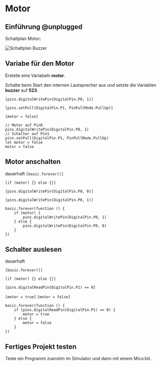 # Motor

## Einführung @unplugged

Schaltplan Motor:

![Schaltplan Buzzer](https://philipphgerber.github.io/tutorials-x2-next/docs/static/tutorials/05_motor.png)


## Variabe für den Motor

Erstelle eine Variabeln **motor**.

Schalte beim Start den internen Lautsprecher aus und
setzte die Variablen **buzzer** auf **523**.

``[pins.digitalWritePin(DigitalPin.P0, 1)]``

``[pins.setPull(DigitalPin.P1, PinPullMode.PullUp)]``

``[motor = false]``

```blocks
// Motor auf Pin0
pins.digitalWritePin(DigitalPin.P0, 1)
// Schalter auf Pin1
pins.setPull(DigitalPin.P1, PinPullMode.PullUp)
let motor = false
motor = false
```

## Motor anschalten

 dauerhaft
``[basic.forever()]``

``[if (motor) {} else {}]``

``[pins.digitalWritePin(DigitalPin.P0, 0)]``

``[pins.digitalWritePin(DigitalPin.P0, 1)]``


```blocks
basic.forever(function () {
    if (motor) {
        pins.digitalWritePin(DigitalPin.P0, 1)
    } else {
        pins.digitalWritePin(DigitalPin.P0, 0)
    }
})
```

## Schalter auslesen

 dauerhaft 

``[basic.forever()]``

``[if (motor) {} else {}]``

``[pins.digitalReadPin(DigitalPin.P1) == 0]``

``[motor = true]``
``[motor = false]``

```blocks
basic.forever(function () {
    if (pins.digitalReadPin(DigitalPin.P1) == 0) {
        motor = true
    } else {
        motor = false
    }
})
```

## Fertiges Projekt testen

Teste ein Programm zuerstim im Simulator und dann mit einem Mico:bit.


<script src="https://makecode.com/gh-pages-embed.js"></script><script>makeCodeRender("{{ site.makecode.home_url }}", "{{ site.github.owner_name }}/{{ site.github.repository_name }}");</script>
